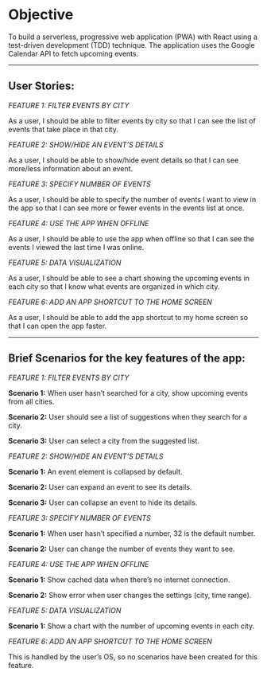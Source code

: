 # Objective
To build a serverless, progressive web application (PWA) with React using a test-driven development (TDD) technique. The application uses the Google Calendar API to fetch upcoming events.

___

## User Stories:

*FEATURE 1: FILTER EVENTS BY CITY*

As a user, I should be able to filter events by city so that I can see the list of events that take place in that city.

*FEATURE 2: SHOW/HIDE AN EVENT’S DETAILS*

As a user, I should be able to show/hide event details so that I can see more/less information about an event.

*FEATURE 3: SPECIFY NUMBER OF EVENTS*

As a user, I should be able to specify the number of events I want to view in the app so that I can see more or fewer events in the events list at once.

*FEATURE 4: USE THE APP WHEN OFFLINE*

As a user, I should be able to use the app when offline so that I can see the events I viewed the last time I was online.

*FEATURE 5: DATA VISUALIZATION*

As a user, I should be able to see a chart showing the upcoming events in each city so that I know what events are organized in which city.

*FEATURE 6: ADD AN APP SHORTCUT TO THE HOME SCREEN*

As a user, I should be able to add the app shortcut to my home screen so that I can open the app faster.

___

## Brief Scenarios for the key features of the app:

*FEATURE 1: FILTER EVENTS BY CITY*

**Scenario 1:** When user hasn’t searched for a city, show upcoming events from all cities.

**Scenario 2:** User should see a list of suggestions when they search for a city.

**Scenario 3:** User can select a city from the suggested list.

*FEATURE 2: SHOW/HIDE AN EVENT’S DETAILS*

**Scenario 1:** An event element is collapsed by default.

**Scenario 2:** User can expand an event to see its details.

**Scenario 3:** User can collapse an event to hide its details.

*FEATURE 3: SPECIFY NUMBER OF EVENTS*

**Scenario 1:** When user hasn’t specified a number, 32 is the default number.

**Scenario 2:** User can change the number of events they want to see.

*FEATURE 4: USE THE APP WHEN OFFLINE*

**Scenario 1:** Show cached data when there’s no internet connection.

**Scenario 2:** Show error when user changes the settings (city, time range).

*FEATURE 5: DATA VISUALIZATION*

**Scenario 1:** Show a chart with the number of upcoming events in each city.

*FEATURE 6: ADD AN APP SHORTCUT TO THE HOME SCREEN*

This is handled by the user’s OS, so no scenarios have been created for this feature.

